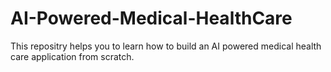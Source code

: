 # AI-Powered-Medical-HealthCare
This repositry helps you to learn how to build an AI powered medical health care application from scratch.
